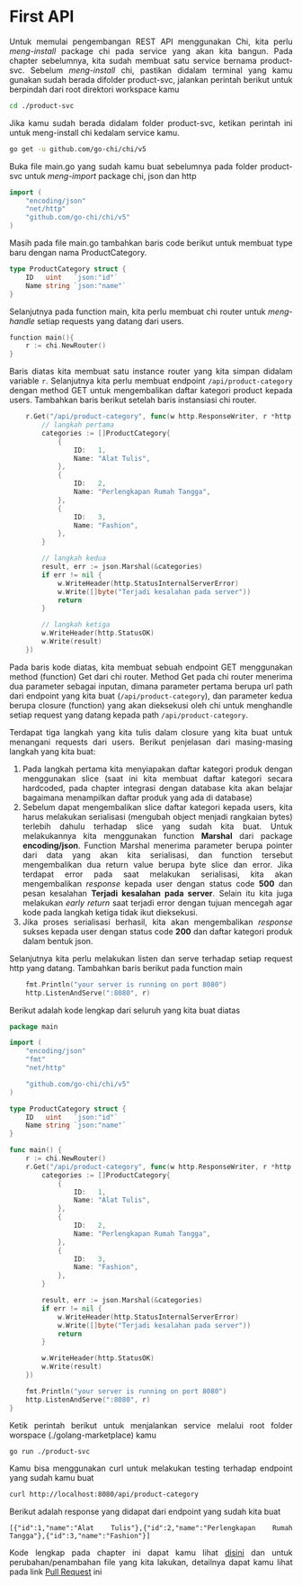 
# First API

<div style="text-align: justify">

Untuk memulai pengembangan REST API menggunakan Chi, kita perlu *meng-install* package chi pada service yang akan kita bangun. Pada chapter sebelumnya, kita sudah membuat satu service bernama product-svc. Sebelum *meng-install* chi, pastikan didalam terminal yang kamu gunakan sudah berada difolder product-svc, jalankan perintah berikut untuk berpindah dari root direktori workspace kamu

```bash
cd ./product-svc
```

Jika kamu sudah berada didalam folder product-svc, ketikan perintah ini untuk meng-install chi kedalam service kamu.

```bash
go get -u github.com/go-chi/chi/v5
```

Buka file main.go yang sudah kamu buat sebelumnya pada folder product-svc untuk *meng-import* package chi, json dan http

```go
import (
    "encoding/json"
    "net/http"
	"github.com/go-chi/chi/v5"
)
```

Masih pada file main.go tambahkan baris code berikut untuk membuat type baru dengan nama ProductCategory.

```go
type ProductCategory struct {
	ID   uint   `json:"id"`
	Name string `json:"name"`
}
```

Selanjutnya pada function main, kita perlu membuat chi router untuk *meng-handle* setiap requests yang datang dari users.

```go
function main(){
    r := chi.NewRouter()
}
```

Baris diatas kita membuat satu instance router yang kita simpan didalam variable `r`. Selanjutnya kita perlu membuat endpoint `/api/product-category` dengan method GET untuk mengembalikan daftar kategori product kepada users. Tambahkan baris berikut setelah baris instansiasi chi router.

```go
    r.Get("/api/product-category", func(w http.ResponseWriter, r *http.Request) {
		// langkah pertama
        categories := []ProductCategory{
			{
				ID:   1,
				Name: "Alat Tulis",
			},
			{
				ID:   2,
				Name: "Perlengkapan Rumah Tangga",
			},
			{
				ID:   3,
				Name: "Fashion",
			},
		}

        // langkah kedua
		result, err := json.Marshal(&categories)
		if err != nil {
			w.WriteHeader(http.StatusInternalServerError)
			w.Write([]byte("Terjadi kesalahan pada server"))
			return
		}

        // langkah ketiga
		w.WriteHeader(http.StatusOK)
		w.Write(result)
	})
```

Pada baris kode diatas, kita membuat sebuah endpoint GET menggunakan method (function) Get dari chi router. Method Get pada chi router menerima dua parameter sebagai inputan, dimana parameter pertama berupa url path dari endpoint yang kita buat (`/api/product-category`), dan parameter kedua berupa closure (function) yang akan dieksekusi oleh chi untuk menghandle setiap request yang datang kepada path `/api/product-category`.

Terdapat tiga langkah yang kita tulis dalam closure yang kita buat untuk menangani requests dari users. Berikut penjelasan dari masing-masing langkah yang kita buat:  
1. Pada langkah pertama kita menyiapakan daftar kategori produk dengan menggunakan slice (saat ini kita membuat daftar kategori secara hardcoded, pada chapter integrasi dengan database kita akan belajar bagaimana menampilkan daftar produk yang ada di database)
2. Sebelum dapat mengembalikan slice daftar kategori kepada users, kita harus melakukan serialisasi (mengubah object menjadi rangkaian bytes) terlebih dahulu terhadap slice yang sudah kita buat. Untuk melakukannya kita menggunakan function **Marshal** dari package **encoding/json**. Function Marshal menerima parameter berupa pointer dari data yang akan kita serialisasi, dan function tersebut mengembalikan dua return value berupa byte slice dan error. Jika terdapat error pada saat melakukan serialisasi, kita akan mengembalikan *response* kepada user dengan status code **500** dan pesan kesalahan **Terjadi kesalahan pada server**. Selain itu kita juga melakukan *early return* saat terjadi error dengan tujuan mencegah agar kode pada langkah ketiga tidak ikut dieksekusi.
3. Jika proses serialisasi berhasil, kita akan mengembalikan *response* sukses kepada user dengan status code **200** dan daftar kategori produk dalam bentuk json.

Selanjutnya kita perlu melakukan listen dan serve terhadap setiap request http yang datang. Tambahkan baris berikut pada function main

```go
    fmt.Println("your server is running on port 8080")
	http.ListenAndServe(":8080", r)
```

Berikut adalah kode lengkap dari seluruh yang kita buat diatas

```go
package main

import (
	"encoding/json"
	"fmt"
	"net/http"

	"github.com/go-chi/chi/v5"
)

type ProductCategory struct {
	ID   uint   `json:"id"`
	Name string `json:"name"`
}

func main() {
	r := chi.NewRouter()
	r.Get("/api/product-category", func(w http.ResponseWriter, r *http.Request) {
		categories := []ProductCategory{
			{
				ID:   1,
				Name: "Alat Tulis",
			},
			{
				ID:   2,
				Name: "Perlengkapan Rumah Tangga",
			},
			{
				ID:   3,
				Name: "Fashion",
			},
		}

		result, err := json.Marshal(&categories)
		if err != nil {
			w.WriteHeader(http.StatusInternalServerError)
			w.Write([]byte("Terjadi kesalahan pada server"))
			return
		}

		w.WriteHeader(http.StatusOK)
		w.Write(result)
	})

	fmt.Println("your server is running on port 8080")
	http.ListenAndServe(":8080", r)
}
```

Ketik perintah berikut untuk menjalankan service melalui root folder worspace (./golang-marketplace) kamu
```bash
go run ./product-svc
```

Kamu bisa menggunakan curl untuk melakukan testing terhadap endpoint yang sudah kamu buat
```bash
curl http://localhost:8080/api/product-category
```

Berikut adalah response yang didapat dari endpoint yang sudah kita buat

```
[{"id":1,"name":"Alat Tulis"},{"id":2,"name":"Perlengkapan Rumah Tangga"},{"id":3,"name":"Fashion"}]
```

Kode lengkap pada chapter ini dapat kamu lihat [disini](https://github.com/raspiantoro/golang-microservices-source-code/tree/chapter-02.01) dan untuk perubahan/penambahan file yang kita lakukan, detailnya dapat kamu lihat pada link [Pull Request](https://github.com/raspiantoro/golang-microservices-source-code/pull/2/files) ini 

</div>
